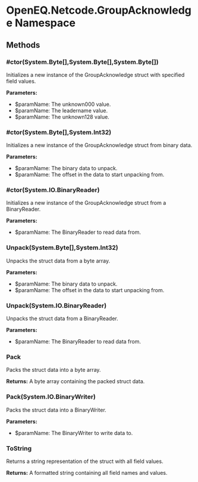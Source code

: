 ﻿# OpenEQ.Netcode.GroupAcknowledge Namespace

## Methods

### #ctor(System.Byte[],System.Byte[],System.Byte[])

Initializes a new instance of the GroupAcknowledge struct with specified field values.

**Parameters:**

- $paramName: The unknown000 value.
- $paramName: The leadername value.
- $paramName: The unknown128 value.

### #ctor(System.Byte[],System.Int32)

Initializes a new instance of the GroupAcknowledge struct from binary data.

**Parameters:**

- $paramName: The binary data to unpack.
- $paramName: The offset in the data to start unpacking from.

### #ctor(System.IO.BinaryReader)

Initializes a new instance of the GroupAcknowledge struct from a BinaryReader.

**Parameters:**

- $paramName: The BinaryReader to read data from.

### Unpack(System.Byte[],System.Int32)

Unpacks the struct data from a byte array.

**Parameters:**

- $paramName: The binary data to unpack.
- $paramName: The offset in the data to start unpacking from.

### Unpack(System.IO.BinaryReader)

Unpacks the struct data from a BinaryReader.

**Parameters:**

- $paramName: The BinaryReader to read data from.

### Pack

Packs the struct data into a byte array.

**Returns:** A byte array containing the packed struct data.

### Pack(System.IO.BinaryWriter)

Packs the struct data into a BinaryWriter.

**Parameters:**

- $paramName: The BinaryWriter to write data to.

### ToString

Returns a string representation of the struct with all field values.

**Returns:** A formatted string containing all field names and values.


